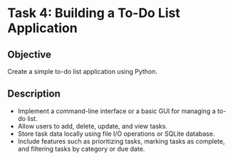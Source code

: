 # Task 4: Building a To-Do List Application

## Objective
Create a simple to-do list application using Python.

## Description

- Implement a command-line interface or a basic GUI for managing a to-do list.
- Allow users to add, delete, update, and view tasks.
- Store task data locally using file I/O operations or SQLite database.
- Include features such as prioritizing tasks, marking tasks as complete, and filtering tasks by category or due date.
